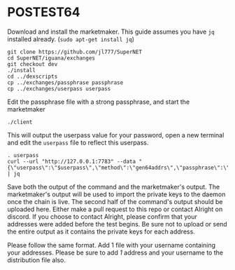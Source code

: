 # POSTEST64

Download and install the marketmaker. This guide assumes you have `jq` installed already. (`sudo apt-get install jq`)

```shell
git clone https://github.com/jl777/SuperNET
cd SuperNET/iguana/exchanges
git checkout dev
./install
cd ../dexscripts
cp ../exchanges/passphrase passphrase
cp ../exchanges/userpass userpass
```
Edit the passphrase file with a strong passphrase, and start the marketmaker

```shell
./client
```

This will output the userpass value for your password, open a new terminal and edit the `userpass` file to reflect this userpass.

```shell
. userpass
curl --url "http://127.0.0.1:7783" --data "{\"userpass\":\"$userpass\",\"method\":\"gen64addrs\",\"passphrase\":\"STRONGPASSPHRASE\"}" | jq
```

Save both the output of the command and the marketmaker's output. The marketmaker's output will be used to import the private keys to the daemon once the chain is live. The second half of the command's output should be uploaded here. Either make a pull request to this repo or contact Alright on discord. If you choose to contact Alright, please confirm that your addresses were added before the test begins. Be sure not to upload or send the entire output as it contains the private keys for each address. 

Please follow the same format. Add 1 file with your username containing your addresses. Please be sure to add *1* address and your username to the distribution file also. 
